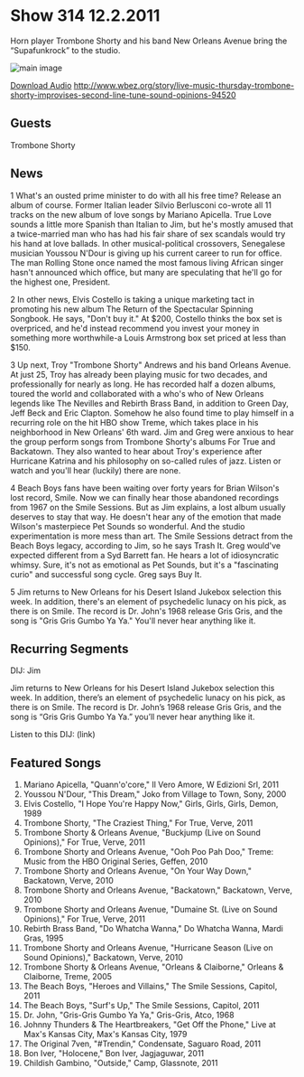 # Show 314 12.2.2011
Horn player Trombone Shorty and his band New Orleans Avenue bring the “Supafunkrock” to the studio. 

![main image](http://www.soundopinions.org/images/2011/tromboneshorty.jpg)

[Download Audio](http://audio.soundopinions.org/streams/2011/12/so_20111202.m3u)
http://www.wbez.org/story/live-music-thursday-trombone-shorty-improvises-second-line-tune-sound-opinions-94520

## Guests
Trombone Shorty

## News
1 What's an ousted prime minister to do with all his free time? Release an album of course. Former Italian leader Silvio Berlusconi co-wrote all 11 tracks on the new album of love songs by Mariano Apicella. True Love sounds a little more Spanish than Italian to Jim, but he's mostly amused that a twice-married man who has had his fair share of sex scandals would try his hand at love ballads. In other musical-political crossovers, Senegalese musician Youssou N'Dour is giving up his current career to run for office. The man Rolling Stone once named the most famous living African singer hasn't announced which office, but many are speculating that he'll go for the highest one, President.

2 In other news, Elvis Costello is taking a unique marketing tact in promoting his new album The Return of the Spectacular Spinning Songbook. He says, "Don't buy it." At $200, Costello thinks the box set is overpriced, and he'd instead recommend you invest your money in something more worthwhile-a Louis Armstrong box set priced at less than $150.

3 Up next, Troy "Trombone Shorty" Andrews and his band Orleans Avenue. At just 25, Troy has already been playing music for two decades, and professionally for nearly as long. He has recorded half a dozen albums, toured the world and collaborated with a who's who of New Orleans legends like The Nevilles and Rebirth Brass Band, in addition to Green Day, Jeff Beck and Eric Clapton. Somehow he also found time to play himself in a recurring role on the hit HBO show Treme, which takes place in his neighborhood in New Orleans' 6th ward. Jim and Greg were anxious to hear the group perform songs from Trombone Shorty's albums For True and Backatown. They also wanted to hear about Troy's experience after Hurricane Katrina and his philosophy on so-called rules of jazz. Listen or watch and you'll hear (luckily) there are none.

4 Beach Boys fans have been waiting over forty years for Brian Wilson's lost record, Smile. Now we can finally hear those abandoned recordings from 1967 on the Smile Sessions. But as Jim explains, a lost album usually deserves to stay that way. He doesn't hear any of the emotion that made Wilson's masterpiece Pet Sounds so wonderful. And the studio experimentation is more mess than art. The Smile Sessions detract from the Beach Boys legacy, according to Jim, so he says Trash It. Greg would've expected different from a Syd Barrett fan. He hears a lot of idiosyncratic whimsy. Sure, it's not as emotional as Pet Sounds, but it's a "fascinating curio" and successful song cycle. Greg says Buy It.

5 Jim returns to New Orleans for his Desert Island Jukebox selection this week. In addition, there's an element of psychedelic lunacy on his pick, as there is on Smile. The record is Dr. John's 1968 release Gris Gris, and the song is "Gris Gris Gumbo Ya Ya." You'll never hear anything like it.

## Recurring Segments
DIJ: Jim 

Jim returns to New Orleans for his Desert Island Jukebox selection this week. In addition, there’s an element of psychedelic lunacy on his pick, as there is on Smile. The record is Dr. John’s 1968 release Gris Gris, and the song is “Gris Gris Gumbo Ya Ya.” you’ll never hear anything like it.

Listen to this DIJ: (link)

## Featured Songs
1. Mariano Apicella, "Quann'o'core," Il Vero Amore, W Edizioni Srl, 2011
2. Youssou N'Dour, "This Dream," Joko from Village to Town, Sony, 2000
3. Elvis Costello, "I Hope You're Happy Now," Girls, Girls, Girls, Demon, 1989
4. Trombone Shorty, "The Craziest Thing," For True, Verve, 2011
5. Trombone Shorty & Orleans Avenue, "Buckjump (Live on Sound Opinions)," For True, Verve, 2011
6. Trombone Shorty and Orleans Avenue, "Ooh Poo Pah Doo," Treme: Music from the HBO Original Series, Geffen, 2010
7. Trombone Shorty and Orleans Avenue, "On Your Way Down," Backatown, Verve, 2010
8. Trombone Shorty and Orleans Avenue, "Backatown," Backatown, Verve, 2010
9. Trombone Shorty and Orleans Avenue, "Dumaine St. (Live on Sound Opinions)," For True, Verve, 2011
10. Rebirth Brass Band, "Do Whatcha Wanna," Do Whatcha Wanna, Mardi Gras, 1995
11. Trombone Shorty and Orleans Avenue, "Hurricane Season (Live on Sound Opinions)," Backatown, Verve, 2010
12. Trombone Shorty & Orleans Avenue, "Orleans & Claiborne," Orleans & Claiborne, Treme, 2005
13. The Beach Boys, "Heroes and Villains," The Smile Sessions, Capitol, 2011
14. The Beach Boys, "Surf's Up," The Smile Sessions, Capitol, 2011
15. Dr. John, "Gris-Gris Gumbo Ya Ya," Gris-Gris, Atco, 1968
16. Johnny Thunders & The Heartbreakers, "Get Off the Phone," Live at Max's Kansas City, Max's Kansas City, 1979
17. The Original 7ven, "#Trendin," Condensate, Saguaro Road, 2011
18. Bon Iver, "Holocene," Bon Iver, Jagjaguwar, 2011
19. Childish Gambino, "Outside," Camp, Glassnote, 2011
